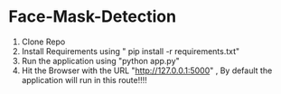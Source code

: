 # Face-Mask-Detection

1) Clone Repo
2) Install Requirements using " pip install -r requirements.txt" 
3) Run the application using  "python app.py"
4) Hit the Browser with the URL "http://127.0.0.1:5000" , By default the application will run in this route!!!!